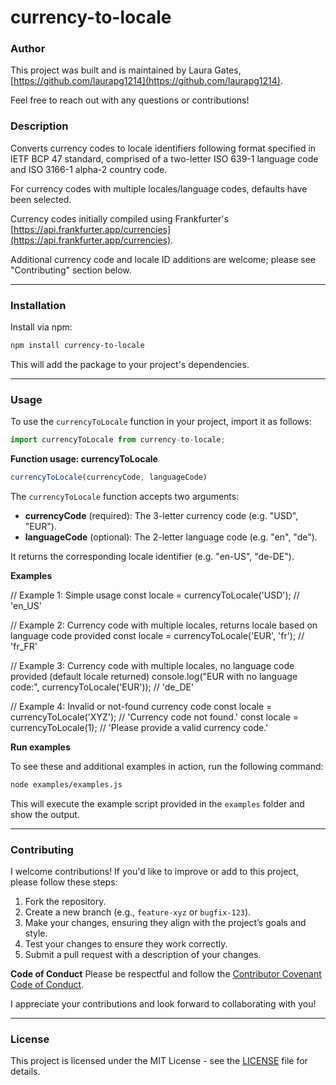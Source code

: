 # currency-to-locale

### **Author**
This project was built and is maintained by Laura Gates, [https://github.com/laurapg1214](https://github.com/laurapg1214).

Feel free to reach out with any questions or contributions!

### **Description**

Converts currency codes to locale identifiers following format specified in IETF BCP 47 standard, comprised of a two-letter ISO 639-1 language code and ISO 3166-1 alpha-2 country code.

For currency codes with multiple locales/language codes, defaults have been selected.

Currency codes initially compiled using Frankfurter's [https://api.frankfurter.app/currencies](https://api.frankfurter.app/currencies).

Additional currency code and locale ID additions are welcome; please see "Contributing" section below.

---

### **Installation**

Install via npm:

```bash
npm install currency-to-locale
```

This will add the package to your project's dependencies.

---

### **Usage**
To use the `currencyToLocale` function in your project, import it as follows:

```javascript
import currencyToLocale from currency-to-locale;
```

**Function usage: currencyToLocale**
```javascript
currencyToLocale(currencyCode, languageCode)
```

The `currencyToLocale` function accepts two arguments:
- **currencyCode** (required): The 3-letter currency code (e.g. "USD", "EUR").
- **languageCode** (optional): The 2-letter language code (e.g. "en", "de").

It returns the corresponding locale identifier (e.g. "en-US", "de-DE").

**Examples**

// Example 1: Simple usage
const locale = currencyToLocale('USD'); // 'en_US'

// Example 2: Currency code with multiple locales, returns locale based on language code provided
const locale = currencyToLocale('EUR', 'fr'); // 'fr_FR'

// Example 3: Currency code with multiple locales, no language code provided (default locale returned)
console.log("EUR with no language code:", currencyToLocale('EUR')); // 'de_DE'

// Example 4: Invalid or not-found currency code
const locale = currencyToLocale('XYZ'); // 'Currency code not found.'
const locale = currencyToLocale(1); // 'Please provide a valid currency code.'


**Run examples**

To see these and additional examples in action, run the following command:

```bash
node examples/examples.js
```

This will execute the example script provided in the `examples` folder and show the output.

---

### **Contributing**
I welcome contributions! If you'd like to improve or add to this project, please follow these steps:

1. Fork the repository.
2. Create a new branch (e.g., `feature-xyz` or `bugfix-123`).
3. Make your changes, ensuring they align with the project’s goals and style.
4. Test your changes to ensure they work correctly.
5. Submit a pull request with a description of your changes.

**Code of Conduct**
Please be respectful and follow the [Contributor Covenant Code of Conduct](https://www.contributor-covenant.org/).

I appreciate your contributions and look forward to collaborating with you!

---

### **License**

This project is licensed under the MIT License - see the [LICENSE](LICENSE) file for details.



